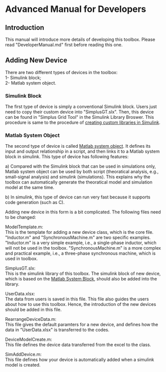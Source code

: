 # Advanced Manual for Developers

## Introduction

This manual will introduce more details of developing this toolbox. Please read "DeveloperManual.md" first before reading this one.

## Adding New Device

There are two different types of devices in the toolbox:    
1- Simulink block;    
2- Matlab system object.

### Simulink Block   
The first type of device is simply a conventional Simulink block. Users just need to copy their custom device into "SimplusGT.slx". Then, this device can be found in "Simplus Grid Tool" in the Simulink Library Broswer. This procedure is same to the procedure of [creating custom libraries in Simulink](https://uk.mathworks.com/help/simulink/ug/adding-libraries-to-the-library-browser.html).

### Matlab System Object    
The second type of device is called [Matlab system object](https://uk.mathworks.com/help/simulink/ug/system-design-in-simulink-using-system-objects.html). It defines its input and output relationship in a script, and then links it to a Matlab system block in simulink. This type of device has following features:
 
a) Compared with the Simulink block that can be used in simulations only, Matlab system object can be used by both script (theoratical analysis, e.g., small-signal analysis) and simulink (simulations). This explains why the toolbox can automatically generate the theoratical model and simulation model at the same time.   

b) In simulink, this type of device can run very fast because it supports code generation (such as C).

Adding new device in this form is a bit complicated. The following files need to be changed:

ModelTemplate.m:  
This is the template for adding a new device class, which is the core file. "Inductor.m" and "SynchronousMachine.m" are two specific examples. "Inductor.m" is a very simple example, i.e., a single-phase inductor, which will not be used in the toolbox. "SynchronousMachine.m" is a more complex and practical example, i.e., a three-phase synchronous machine, which is used in toolbox.

SimplusGT.slx:  
This is the simulink library of this toolbox. The simulink block of new device, which is based on the [Matlab System Block](https://uk.mathworks.com/help/simulink/slref/matlabsystem.html), should also be added into the library.

UserData.xlsx:  
The data from users is saved in this file. This file also guides the users about how to use this toolbox. Hence, the introduction of the new devices should be added in this file.

RearrangeDeviceData.m:  
This file gives the default paramters for a new device, and defines how the data in "UserData.xlsx" is transferred to the codes.

DeviceModelCreate.m:  
This file defines the device data transferred from the excel to the class.

SimAddDevice.m:  
This file defines how your device is automatically added when a simulink model is created.